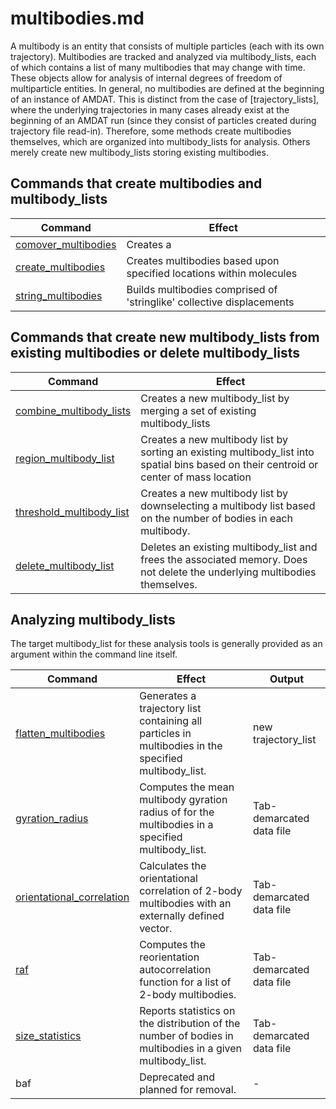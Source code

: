 <h1>multibodies.md</h1>

A multibody is an entity that consists of multiple particles (each with its own trajectory). Multibodies are tracked and analyzed via multibody_lists, each of which contains a list of many multibodies that may change with time. These objects allow for analysis of internal degrees of freedom of multiparticle entities. In general, no multibodies are defined at the beginning of an instance of AMDAT. This is distinct from the case of [trajectory_lists], where the underlying trajectories in many cases already exist at the beginning of an AMDAT run (since they consist of particles created during trajectory file read-in). Therefore, some methods create multibodies themselves, which are organized into multibody_lists for analysis. Others merely create new multibody_lists storing existing multibodies.

<h2>Commands that create multibodies and multibody_lists</h2>

| Command | Effect |
|----------|----------|
| [comover\_multibodies](comover_multibodies.md) | Creates a |
| [create\_multibodies](create_multibodies.md) | Creates multibodies based upon specified locations within molecules |
| [string\_multibodies](string_multibodies.md) | Builds multibodies comprised of 'stringlike' collective displacements | 


<h2>Commands that create new multibody_lists from existing multibodies or delete multibody_lists</h2>

| Command | Effect |
|----------|----------|
| [combine\_multibody\_lists](combine_multibody_lists.md) | Creates a new multibody_list by merging a set of existing multibody\_lists |
| [region\_multibody\_list](region_multibody_list.md) | Creates a new  multibody list by sorting an existing multibody_list into spatial bins based on their centroid or center of mass location |
| [threshold\_multibody\_list](threshold_multibody_list.md) | Creates a new multibody list by downselecting a multibody list based on the number of bodies in each multibody. |
| [delete\_multibody\_list](delete_multibody_list.md) | Deletes an existing multibody\_list and frees the associated memory. Does not delete the underlying multibodies themselves. |

<h2>Analyzing multibody_lists</h2>

The target multibody_list for these analysis tools is generally provided as an argument within the command line itself.

| Command | Effect | Output |
|----------|----------|----------|
| [flatten\_multibodies](flatten_multibodies.md) | Generates a trajectory list containing all particles in multibodies in the specified multibody\_list. | new trajectory_list |
| [gyration\_radius](gyration_radius.md) | Computes the mean multibody gyration radius of for the multibodies in a specified multibody_list. | Tab-demarcated data file |
| [orientational\_correlation](orientational_correlation.md) | Calculates the orientational correlation of 2-body multibodies with an externally defined vector. | Tab-demarcated data file |
| [raf](raf.md) | Computes the reorientation autocorrelation function for a list of 2-body multibodies. | Tab-demarcated data file |
| [size\_statistics](size_statistics.md) | Reports statistics on the distribution of the number of bodies in multibodies in a given multibody\_list. | Tab-demarcated data file |
| baf | Deprecated and planned for removal. | - |
